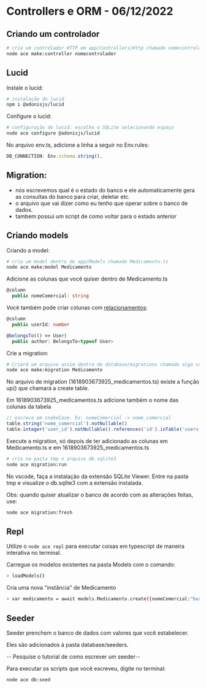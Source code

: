 # Controllers e ORM - 06/12/2022

## Criando um controlador
```bash
# cria um controlador HTTP em app/Controllers/Http chamado nomecontroladorController.ts
node ace make:controller nomecontrolador
```

## Lucid

Instale o lucid:
```bash
# instalação do lucid
npm i @adonisjs/lucid
```

Configure o lucid:
```bash
# configuração do lucid: escolha o SQLite selecionando espaço
node ace configure @adonisjs/lucid
```

No arquivo env.ts, adicione a linha a seguir no Env.rules:
```typescript
DB_CONNECTION: Env.schema.string(),
```

## Migration:
- nós escrevemos qual é o estado do banco e ele automaticamente gera as consultas do banco para criar, deletar etc.
- o arquivo que vai dizer como eu tenho que operar sobre o banco de dados.
- tambem possui um script de como voltar para o estado anterior

## Criando models

Criando a model:
```bash
# cria um model dentro de app/Models chamado Medicamento.ts
node ace make:model Medicamento
```

Adicione as colunas que você quiser dentro de Medicamento.ts
```typescript
@column
  public nomeComercial: string
```

Você também pode criar colunas com [relacionamentos](https://docs.adonisjs.com/reference/orm/relations/has-one):
```typescript
@column
  public userId: number

@belongsTo(() => User)
  public author: BelongsTo<typeof User>
```

Crie a migration:
```bash
# Criará um arquivo assim dentro de database/migrations chamado algo como: 1618903673925_medicamentos.ts
node ace make:migration Medicamento
```
No arquivo de migration (1618903673925_medicamentos.ts) existe a função up() que chamará a create table. 


Em 1618903673925_medicamentos.ts adicione também o nome das colunas da tabela
```typescript
// escreva em snakeCase. Ex: nomeComercial -> nome_comercial
table.string('nome_comercial').notNullable()
table.integer('user_id').notNullable().references('id').inTable('users')
```

Execute a migration, só depois de ter adicionado as colunas em Medicamento.ts e em 1618903673925_medicamentos.ts
```bash
# cria na pasta tmp o arquivo db.sqlite3
node ace migration:run
```

No vscode, faça a instalação da extensão SQLite Viewer. Entre na pasta tmp  e visualize o db.sqlite3 com a extensão instalada.

Obs: quando quiser atualizar o banco de acordo com as alterações feitas, use:
```bash
node ace migration:fresh
```

## Repl
Utilize o ```node ace repl``` para executar coisas em typescript de maneira interativa no terminal.

Carregue os modelos existentes na pasta Models com o comando:
```bash
> loadModels()
```

Cria uma nova "instância" de Medicamento
```bash
> var medicamento = await models.Medicamento.create({nomeComercial:"buscopan"})
```


## Seeder
Seeder prenchem o banco de dados com valores que você estabelecer.

Eles são adicionados à pasta database/seeders.

-- Pesquise o tutorial de como escrever um seeder--

Para executar os scripts que você escreveu, digite no terminal:
```bash
node ace db:seed
```